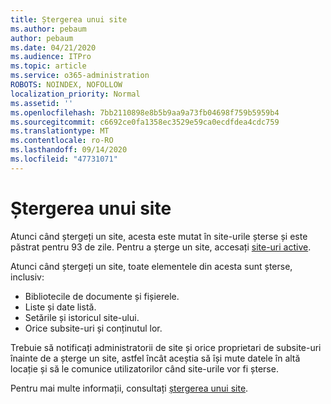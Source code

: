 ```yaml
---
title: Ștergerea unui site
ms.author: pebaum
author: pebaum
ms.date: 04/21/2020
ms.audience: ITPro
ms.topic: article
ms.service: o365-administration
ROBOTS: NOINDEX, NOFOLLOW
localization_priority: Normal
ms.assetid: ''
ms.openlocfilehash: 7bb2110898e8b5b9aa9a73fb04698f759b5959b4
ms.sourcegitcommit: c6692ce0fa1358ec3529e59ca0ecdfdea4cdc759
ms.translationtype: MT
ms.contentlocale: ro-RO
ms.lasthandoff: 09/14/2020
ms.locfileid: "47731071"
---
```

# <a name="delete-a-site"></a>Ștergerea unui site

Atunci când ștergeți un site, acesta este mutat în site-urile șterse și este păstrat pentru 93 de zile. Pentru a șterge un site, accesați [site-uri active](https://admin.microsoft.com/sharepoint?page=sitemanagement&modern=true). 

Atunci când ștergeți un site, toate elementele din acesta sunt șterse, inclusiv:

- Bibliotecile de documente și fișierele.
- Liste și date listă.
- Setările și istoricul site-ului.
- Orice subsite-uri și conținutul lor.

Trebuie să notificați administratorii de site și orice proprietari de subsite-uri înainte de a șterge un site, astfel încât aceștia să își mute datele în altă locație și să le comunice utilizatorilor când site-urile vor fi șterse.

Pentru mai multe informații, consultați [ștergerea unui site](https://docs.microsoft.com/sharepoint/delete-site-collection).
